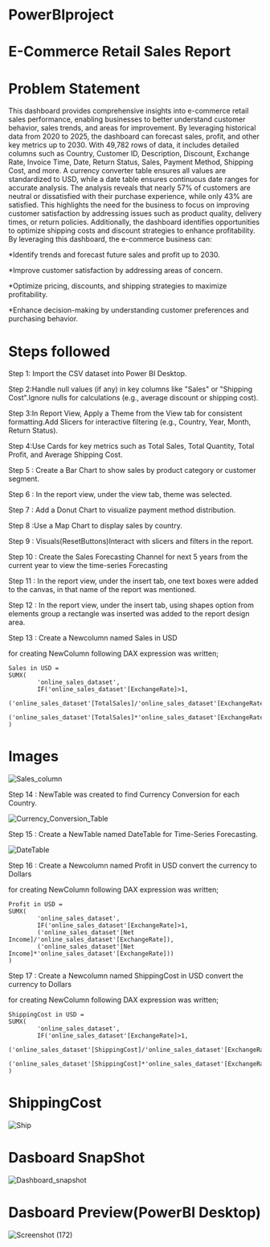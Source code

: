 # PowerBIproject
# E-Commerce Retail Sales Report

# Problem Statement
This dashboard provides comprehensive insights into e-commerce retail sales performance, enabling businesses to better understand customer behavior, sales trends, and areas for improvement. By leveraging historical data from 2020 to 2025, the dashboard can forecast sales, profit, and other key metrics up to 2030. With 49,782 rows of data, it includes detailed columns such as Country, Customer ID, Description, Discount, Exchange Rate, Invoice Time, Date, Return Status, Sales, Payment Method, Shipping Cost, and more. A currency converter table ensures all values are standardized to USD, while a date table ensures continuous date ranges for accurate analysis. The analysis reveals that nearly 57% of customers are neutral or dissatisfied with their purchase experience, while only 43% are satisfied. This highlights the need for the business to focus on improving customer satisfaction by addressing issues such as product quality, delivery times, or return policies. Additionally, the dashboard identifies opportunities to optimize shipping costs and discount strategies to enhance profitability. By leveraging this dashboard, the e-commerce business can:

*Identify trends and forecast future sales and profit up to 2030.

*Improve customer satisfaction by addressing areas of concern.

*Optimize pricing, discounts, and shipping strategies to maximize profitability.

*Enhance decision-making by understanding customer preferences and purchasing behavior.

# Steps followed
Step 1: Import the CSV dataset into Power BI Desktop.

Step 2:Handle null values (if any) in key columns like "Sales" or "Shipping Cost".Ignore nulls for calculations (e.g., average discount or shipping cost).

Step 3:In Report View, Apply a Theme from the View tab for consistent formatting.Add Slicers for interactive filtering (e.g., Country, Year, Month, Return Status).

Step 4:Use Cards for key metrics such as Total Sales, Total Quantity, Total Profit, and Average Shipping Cost.

Step 5 : Create a Bar Chart to show sales by product category or customer segment.

Step 6 : In the report view, under the view tab, theme was selected.

Step 7 : Add a Donut Chart to visualize payment method distribution.

Step 8 :Use a Map Chart to display sales by country.

Step 9 : Visuals(ResetButtons)Interact with slicers and filters in the report.

Step 10 : Create the Sales Forecasting Channel for next 5 years from the current year to view the time-series Forecasting

Step 11 : In the report view, under the insert tab, one text boxes were added to the canvas, in that name of the report was mentioned.

Step 12 : In the report view, under the insert tab, using shapes option from elements group a rectangle was inserted was added to the report design area.

Step 13 : Create a Newcolumn named Sales in USD

for creating NewColumn following DAX expression was written;

    Sales in USD =
    SUMX(
            'online_sales_dataset',
            IF('online_sales_dataset'[ExchangeRate]>1,
            ('online_sales_dataset'[TotalSales]/'online_sales_dataset'[ExchangeRate]),
            ('online_sales_dataset'[TotalSales]*'online_sales_dataset'[ExchangeRate]))
    ) 

   # Images
   ![Sales_column](https://github.com/user-attachments/assets/8152965c-3be4-4a74-9bdf-6030e73fb92b)

  Step 14 : NewTable was created to find Currency Conversion for each Country.

  ![Currency_Conversion_Table](https://github.com/user-attachments/assets/84fde81c-7a5c-4ec3-9606-95ba66202664)

  
  Step 15 : Create a NewTable named DateTable for Time-Series Forecasting.

![DateTable](https://github.com/user-attachments/assets/ec3310cc-f9ab-4202-a1db-82883dffb032)


Step 16 : Create a Newcolumn named Profit in USD convert the currency to Dollars

for creating NewColumn following DAX expression was written;

    Profit in USD =
    SUMX(
            'online_sales_dataset',
            IF('online_sales_dataset'[ExchangeRate]>1,
            ('online_sales_dataset'[Net Income]/'online_sales_dataset'[ExchangeRate]),
            ('online_sales_dataset'[Net Income]*'online_sales_dataset'[ExchangeRate]))
    ) 

Step 17 : Create a Newcolumn named ShippingCost in USD convert the currency to Dollars

for creating NewColumn following DAX expression was written;

    ShippingCost in USD =
    SUMX(
            'online_sales_dataset',
            IF('online_sales_dataset'[ExchangeRate]>1,
            ('online_sales_dataset'[ShippingCost]/'online_sales_dataset'[ExchangeRate]),
            ('online_sales_dataset'[ShippingCost]*'online_sales_dataset'[ExchangeRate]))
    )
    
# ShippingCost

   ![Ship](https://github.com/user-attachments/assets/0a39605c-fc5c-4564-9072-b236669e0b4b)

# Dasboard SnapShot

![Dashboard_snapshot](https://github.com/user-attachments/assets/fd918d3c-5169-4047-8dee-82af85ff356e)


# Dasboard Preview(PowerBI Desktop)

![Screenshot (172)](https://github.com/user-attachments/assets/e09a1e73-b9db-41d1-a5f1-1a72d01be064)






    
    






    
